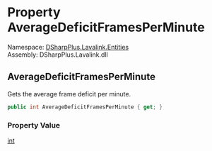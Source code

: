 # Property AverageDeficitFramesPerMinute

Namespace: [DSharpPlus.Lavalink.Entities](DSharpPlus.Lavalink.Entities.md)  
Assembly: DSharpPlus.Lavalink.dll

## <a id="DSharpPlus_Lavalink_Entities_LavalinkStatistics_AverageDeficitFramesPerMinute"></a>AverageDeficitFramesPerMinute

Gets the average frame deficit per minute.

```csharp
public int AverageDeficitFramesPerMinute { get; }
```

### Property Value

[int](https://learn.microsoft.com/dotnet/api/system.int32)

